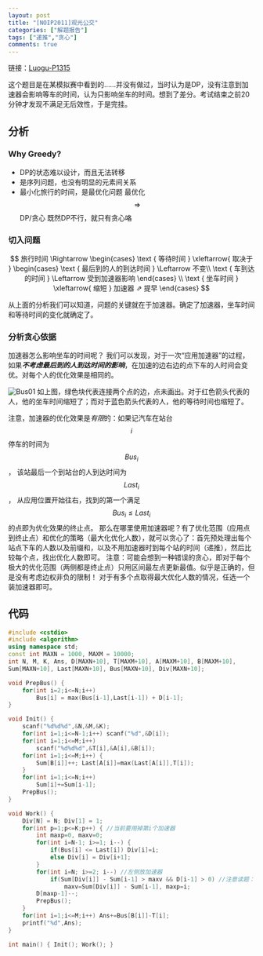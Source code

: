 ```yaml
---
layout: post
title: "[NOIP2011]观光公交"
categories: ["解题报告"]
tags: ["递推","贪心"]
comments: true
---
```


链接：[Luogu-P1315](https://www.luogu.org/problem/show?pid=1315)

这个题目是在某模拟赛中看到的……并没有做过，当时认为是DP，没有注意到加速器会影响等车的时间，认为只影响坐车的时间。想到了差分。考试结束之前20分钟才发现不满足无后效性，于是完挂。
## 分析

### Why Greedy?

- DP的状态难以设计，而且无法转移
- 是序列问题，也没有明显的元素间关系
- 最小化旅行的时间，是最优化问题
最优化 $$ \Rightarrow $$ DP/贪心
既然DP不行，就只有贪心咯
<!--more-->
### 切入问题

$$ 
旅行时间 \Rightarrow \begin{cases}
  \text { 等待时间 } \xleftarrow{ 取决于 }
 \begin{cases}
   \text { 最后到的人的到达时间 }  \Leftarrow 不变\\
   \text { 车到达的时间 } \Leftarrow 受到加速器影响
 \end{cases} \\
 \text { 坐车时间 }  \xleftarrow{ 缩短 } 加速器  ⇗ 提早
\end{cases}
$$

从上面的分析我们可以知道，问题的关键就在于加速器。确定了加速器，坐车时间和等待时间的变化就确定了。
### 分析贪心依据

加速器怎么影响坐车的时间呢？ 我们可以发现，对于一次“应用加速器”的过程，如果***不考虑最后到的人到达时间的影响***，在加速的边右边的点下车的人时间会变优。对每个人的优化效果是相同的。

![Bus01](https://panda2134.github.io/img/Bus01.PNG)
如上图，绿色块代表连接两个点的边，点未画出。对于红色箭头代表的人，他的坐车时间缩短了；而对于蓝色箭头代表的人，他的等待时间也缩短了。

注意，加速器的优化效果是*有限*的：如果记汽车在站台 $$i$$ 停车的时间为 $$Bus_i$$， 该站最后一个到站台的人到达时间为$$Last_i$$， 从应用位置开始往右，找到的第一个满足 $$ Bus_i \leq Last_i $$ 的点即为优化效果的终止点。
那么在哪里使用加速器呢？有了优化范围（应用点到终止点）和优化的策略（最大化优化人数），就可以贪心了：首先预处理出每个站点下车的人数以及前缀和，以及不用加速器时到每个站的时间（递推），然后比较每个点，找出优化人数即可。
注意：可能会想到一种错误的贪心，即对于每个极大的优化范围（两侧都是终止点）只用区间最左点更新最值。似乎是正确的，但是没有考虑边权非负的限制！
对于有多个点取得最大优化人数的情况，任选一个装加速器即可。

## 代码

```cpp
#include <cstdio>
#include <algorithm>
using namespace std;
const int MAXN = 1000, MAXM = 10000;
int N, M, K, Ans, D[MAXN+10], T[MAXM+10], A[MAXM+10], B[MAXM+10],
Sum[MAXN+10], Last[MAXN+10], Bus[MAXN+10], Div[MAXN+10];

void PrepBus() {
	for(int i=2;i<=N;i++) 
		Bus[i] = max(Bus[i-1],Last[i-1]) + D[i-1];
}

void Init() {
	scanf("%d%d%d",&N,&M,&K);
	for(int i=1;i<=N-1;i++) scanf("%d",&D[i]);
	for(int i=1;i<=M;i++)
		scanf("%d%d%d",&T[i],&A[i],&B[i]);
	for(int i=1;i<=M;i++) {
		Sum[B[i]]++; Last[A[i]]=max(Last[A[i]],T[i]);
	}
	for(int i=1;i<=N;i++) 
		Sum[i]+=Sum[i-1];
	PrepBus();
}

void Work() {
	Div[N] = N; Div[1] = 1; 
	for(int p=1;p<=K;p++) { //当前要用掉第i个加速器 
		int maxp=0, maxv=0;
		for(int i=N-1; i>=1; i--) {
			if(Bus[i] <= Last[i]) Div[i]=i;
			else Div[i] = Div[i+1];
		}
		for(int i=N; i>=2; i--) //左侧放加速器
			if(Sum[Div[i]] - Sum[i-1] > maxv && D[i-1] > 0) //注意读题：边权非负，则要装加速器的边的权值为正 
				maxv=Sum[Div[i]] - Sum[i-1], maxp=i;
		D[maxp-1]--;
		PrepBus();
	}
	for(int i=1;i<=M;i++) Ans+=Bus[B[i]]-T[i];
	printf("%d",Ans);
}

int main() { Init(); Work(); }
```

